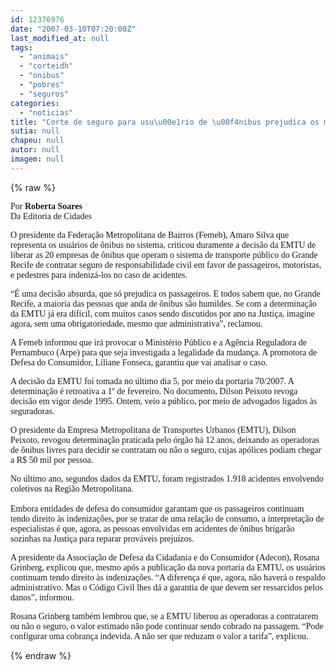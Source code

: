 ```yaml
---
id: 12376976
date: "2007-03-10T07:20:00Z"
last_modified_at: null
tags:
  - "animais"
  - "corteidh"
  - "onibus"
  - "pobres"
  - "seguros"
categories:
  - "noticias"
title: "Corte de seguro para usu\u00e1rio de \u00f4nibus prejudica os mais pobres, reclama Federa\u00e7\u00e3o de Bairros"
sutia: null
chapeu: null
autor: null
imagem: null
---
```

{% raw %}
<p><P><FONT face=Verdana>Por<STRONG> Roberta Soares<BR></STRONG>Da Editoria de Cidades</FONT></P></p>
<p><P><FONT face=Verdana>O presidente da Federação Metropolitana de Bairros (Femeb), Amaro Silva que representa os usuários de ônibus no sistema, criticou duramente a decisão da EMTU de liberar as 20 empresas de ônibus que operam o sistema de transporte público do Grande Recife de contratar seguro de responsabilidade civil em favor de passageiros, motoristas, e pedestres para indenizá-los no caso de acidentes. </FONT></P></p>
<p><P><FONT face=Verdana>“É uma decisão absurda, que só prejudica os passageiros. E todos sabem que, no Grande Recife, a maioria das pessoas que anda de ônibus são humildes. Se com a determinação da EMTU já era difícil, com muitos casos sendo discutidos por ano na Justiça, imagine agora, sem uma obrigatoriedade, mesmo que administrativa”, reclamou.</FONT></P></p>
<p><P><FONT face=Verdana>A Femeb informou que irá provocar o Ministério Público e a Agência Reguladora de Pernambuco (Arpe) para que seja investigada a legalidade da mudança. A promotora de Defesa do Consumidor, Liliane Fonseca, garantiu que vai analisar o caso. </FONT></P></p>
<p><P><FONT face=Verdana>A decisão da EMTU foi tomada no último dia 5, por meio da portaria 70/2007. A determinação é retroativa a 1º de fevereiro. No documento, Dilson Peixoto revoga decisão em vigor desde 1995. Ontem, veio a público, por meio de advogados ligados às seguradoras.</FONT></P></p>
<p><P><FONT face=Verdana>O presidente da Empresa Metropolitana de Transportes Urbanos (EMTU), Dilson Peixoto, revogou determinação praticada pelo órgão há 12 anos, deixando as operadoras de ônibus livres para decidir se contratam ou não o seguro, cujas apólices podiam chegar a R$ 50 mil por pessoa. </FONT></P></p>
<p><P><FONT face=Verdana>No último ano, segundos dados da EMTU, foram registrados 1.918 acidentes envolvendo coletivos na Região Metropolitana.<BR><BR>Embora entidades de defesa do consumidor garantam que os passageiros continuam tendo direito às indenizações, por se tratar de uma relação de consumo, a interpretação de especialistas é que, agora, as pessoas envolvidas em acidentes de ônibus brigarão sozinhas na Justiça para reparar prováveis prejuízos. </FONT></P></p>
<p><P><FONT face=Verdana>A presidente da Associação de Defesa da Cidadania e do Consumidor (Adecon), Rosana Grinberg, explicou que, mesmo após a publicação da nova portaria da EMTU, os usuários continuam tendo direito às indenizações. “A diferença é que, agora, não haverá o respaldo administrativo. Mas o Código Civil lhes dá a garantia de que devem ser ressarcidos pelos danos”, informou. </FONT></P></p>
<p><P><FONT face=Verdana>Rosana Grinberg também lembrou que, se a EMTU liberou as operadoras a contratarem ou não o seguro, o valor estimado não pode continuar sendo cobrado na passagem. “Pode configurar uma cobrança indevida. A não ser que reduzam o valor a tarifa”, explicou.</FONT></P> </p>
{% endraw %}